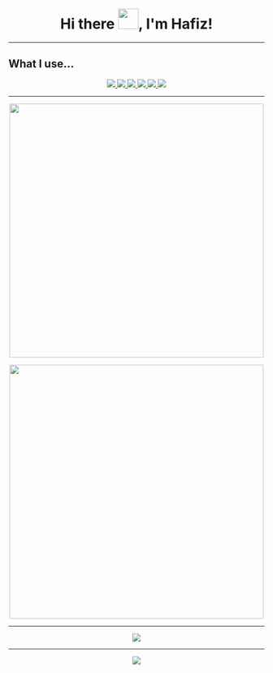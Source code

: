 <h1 align="center"> Hi there <img src="https://github.com/hafiz-muhammad/hafiz-muhammad/blob/main/gifs/wave.gif" width="40">, I'm Hafiz! </h1> 

<hr>

<h2>What I use... </h2>

<p align="center">
 <a href="https://www.python.org/"><img src="https://img.shields.io/badge/python-3670A0?style=for-the-badge&logo=python&logoColor=ffdd54">
 <a href="https://getfedora.org/"><img src="https://img.shields.io/badge/Fedora-294172?style=for-the-badge&logo=fedora&logoColor=white">
 <a href="https://www.linuxfoundation.org/"><img src="https://img.shields.io/badge/Linux-FCC624?style=for-the-badge&logo=linux&logoColor=black">
 <a href="https://github.com/"><img src="https://img.shields.io/badge/github-%23121011.svg?style=for-the-badge&logo=github&logoColor=white">
 <a href="https://www.mozilla.org/en-US/firefox/new/"><img src="https://img.shields.io/badge/Firefox-FF7139?style=for-the-badge&logo=Firefox-Browser&logoColor=white">
 <a href="https://brave.com/"><img src="https://img.shields.io/badge/Brave-FB542B?style=for-the-badge&logo=Brave&logoColor=white">
</p>

<hr>

<p align="center">
  <img src="https://github-readme-stats.vercel.app/api/top-langs/?username=hafiz-muhammad&show_icons=true&include_all_commits=true&count_private=true&layout=compact&theme=nord" width="500">
</p>                 

<p align="center">
 <img src="https://github-readme-streak-stats.herokuapp.com?user=hafiz-muhammad&theme=nord" width="500">
</p>

<hr>

<p align="center">
  <img src="https://github.com/hafiz-muhammad/hafiz-muhammad/blob/main/svg-files/github-contribution-grid-snake.svg">
</p>

<hr>

<div align="center">
  <img src="https://visitor-badge.glitch.me/badge?page_id=hafiz-muhammad??style=for-the-badge&logo=appveyor">
</div>  
